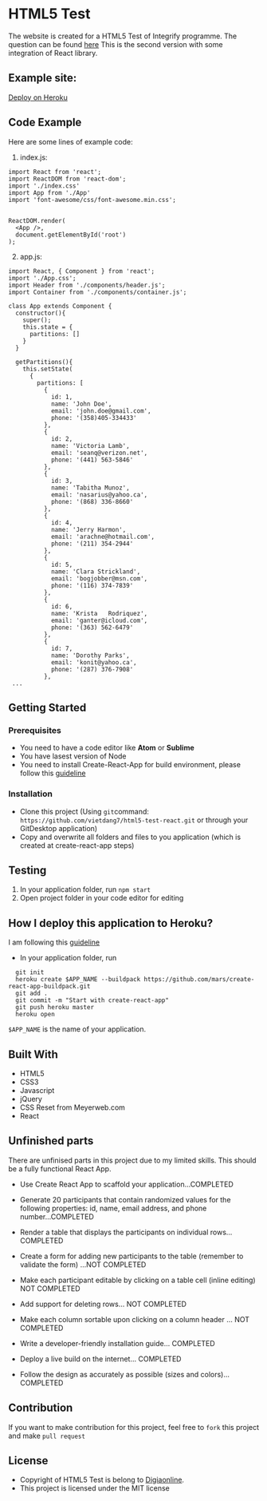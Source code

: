 # HTML5 Test
The website is created for a HTML5 Test of Integrify programme. The question can be found [here](https://github.com/digiaonline/docs/tree/master/recruitment/html5)
This is the second version with some integration of React library.

## Example site:
[Deploy on Heroku](https://html5-test-vd.herokuapp.com/)

## Code Example
Here are some lines of example code:
1. index.js:
```
import React from 'react';
import ReactDOM from 'react-dom';
import './index.css'
import App from './App'
import 'font-awesome/css/font-awesome.min.css';


ReactDOM.render(
  <App />,
  document.getElementById('root')
);
```
2. app.js:
```
import React, { Component } from 'react';
import './App.css';
import Header from './components/header.js';
import Container from './components/container.js';

class App extends Component {
  constructor(){
    super();
    this.state = {
      partitions: []
    }
  }

  getPartitions(){
    this.setState(
      {
        partitions: [
          {
            id: 1,
            name: 'John Doe',
            email: 'john.doe@gmail.com',
            phone: '(358)405-334433'
          },
          {
            id: 2,
            name: 'Victoria	Lamb',
            email: 'seanq@verizon.net',
            phone: '(441) 563-5846'
          },
          {
            id: 3,
            name: 'Tabitha Munoz',
            email: 'nasarius@yahoo.ca',
            phone: '(868) 336-8660'
          },
          {
            id: 4,
            name: 'Jerry Harmon',
            email: 'arachne@hotmail.com',
            phone: '(211) 354-2944'
          },
          {
            id: 5,
            name: 'Clara Strickland',
            email: 'bogjobber@msn.com',
            phone: '(116) 374-7839'
          },
          {
            id: 6,
            name: 'Krista	Rodriquez',
            email: 'ganter@icloud.com',
            phone: '(363) 562-6479'
          },
          {
            id: 7,
            name: 'Dorothy Parks',
            email: 'konit@yahoo.ca',
            phone: '(287) 376-7908'
          },
 ...

```

## Getting Started
### Prerequisites
- You need to have a code editor like **Atom** or **Sublime**
- You have lasest version of Node
- You need to install Create-React-App for build environment, please follow this [guideline](https://github.com/facebookincubator/create-react-app)

### Installation
- Clone this project (Using `git`command: `https://github.com/vietdang7/html5-test-react.git` or through your GitDesktop application)
- Copy and overwrite all folders and files to you application (which is created at create-react-app steps)

## Testing
1. In your application folder, run `npm start`
2. Open project folder in your code editor for editing

## How I deploy this application to Heroku?
I am following this [guideline](https://github.com/mars/create-react-app-buildpack) 
- In your application folder, run 
```
  git init
  heroku create $APP_NAME --buildpack https://github.com/mars/create-react-app-buildpack.git
  git add .
  git commit -m "Start with create-react-app"
  git push heroku master
  heroku open
```
`$APP_NAME` is the name of your application.

## Built With
- HTML5
- CSS3
- Javascript
- jQuery
- CSS Reset from Meyerweb.com
- React 

## Unfinished parts
There are unfinised parts in this project due to my limited skills. This should be a fully functional React App.
- Use Create React App to scaffold your application...COMPLETED

- Generate 20 participants that contain randomized values for the following properties: id, name, email address, and phone number...COMPLETED

- Render a table that displays the participants on individual rows... COMPLETED

- Create a form for adding new participants to the table (remember to validate the form) ...NOT COMPLETED

- Make each participant editable by clicking on a table cell (inline editing) NOT COMPLETED

- Add support for deleting rows... NOT COMPLETED

- Make each column sortable upon clicking on a column header ... NOT COMPLETED

- Write a developer-friendly installation guide... COMPLETED

- Deploy a live build on the internet... COMPLETED

- Follow the design as accurately as possible (sizes and colors)... COMPLETED

## Contribution
If you want to make contribution for this project, feel free to `fork` this project and make `pull request`

## License

- Copyright of HTML5 Test is belong to [Digiaonline](https://github.com/digiaonline).
- This project is licensed under the MIT license
